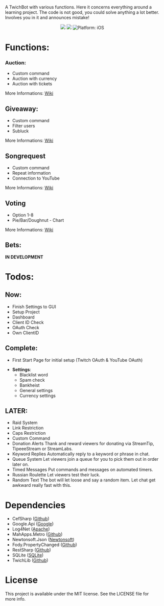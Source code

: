 A TwichBot with various functions. 
Here it concerns everything around a learning project. 
The code is not good, you could solve anything a lot better. 
Involves you in it and announces mistake!

<p align="center">
<a href="https://ci.appveyor.com/project/Moerty/blackboxbot"><img src="https://ci.appveyor.com/api/projects/status/g40rcgxp6tyho0ki?svg=true" style="max-height: 300px;"></a>
<a href="https://www.microsoft.com/net"><img src="https://img.shields.io/badge/.NET%20Framework-4.5-orange.svg" style="max-height: 300px;"></a>
<img src="https://img.shields.io/badge/Platform-.NET-lightgrey.svg" style="max-height: 300px;" alt="Platform: iOS">
</p>

# Functions:
### Auction:
* Custom command
* Auction with currency
* Auction with tickets

More Informations: [Wiki](https://github.com/Moerty/AivaBot/wiki/Home:-Auction)

## Giveaway:
* Custom command
* Filter users
* Subluck

More Informations: [Wiki](https://github.com/Moerty/AivaBot/wiki/Home:-Giveaway)

## Songrequest
* Custom command
* Repeat information
* Connection to YouTube

More Informations: [Wiki](https://github.com/Moerty/AivaBot/wiki/Home:-Songrequest)

## Voting
* Option 1-8
* Pie/Bar/Doughnut - Chart

More Informations: [Wiki](https://github.com/Moerty/AivaBot/wiki/Home:-Voting)

## Bets:
**IN DEVELOPMENT**

# Todos:
## Now:
- Finish Settings to GUI
- Setup Project
- Dashboard
- Client ID Check
- OAuth Check
- Own ClientID

## Complete:
- First Start Page for initial setup (Twitch OAuth & YouTube OAuth)
* **Settings**:
	* Blacklist word
	* Spam check
	* Bankheist
	* General settings
	* Currency settings

## LATER:
- Raid System
- Link Restriction
- Caps Restriction
- Custom Command 
- Donation Alerts Thank and reward viewers for donating via StreamTip, TipeeeStream or StreamLabs.
- Keyword Replies Automatically reply to a keyword or phrase in chat.
- Queue System Let viewers join a queue for you to pick them out in order later on.
- Timed Messages Put commands and messages on automated timers.
- Russian Roulette Let viewers test their luck.
- Random Text The bot will let loose and say a random item. Let chat get awkward really fast with this.



# Dependencies

* CefSharp ([Github](https://github.com/cefsharp/CefSharp))
* Google.Api ([Google](https://developers.google.com/api-client-library/dotnet/))
* Log4Net ([Apache](http://logging.apache.org/log4net/))
* MahApps.Metro ([Github](https://github.com/MahApps/MahApps.Metro))
* Newtonsoft.Json ([Newtonsoft](http://www.newtonsoft.com/json))
* Fody.PropertyChanged ([Github](https://github.com/Fody/PropertyChanged))
* RestSharp ([Github](https://github.com/restsharp/RestSharp))
* SQLite ([SQLite](https://system.data.sqlite.org/index.html/doc/trunk/www/index.wiki))
* TwichLib ([Github](https://github.com/swiftyspiffy/TwitchLib))

# License

This project is available under the MIT license. See the LICENSE file for more info.
